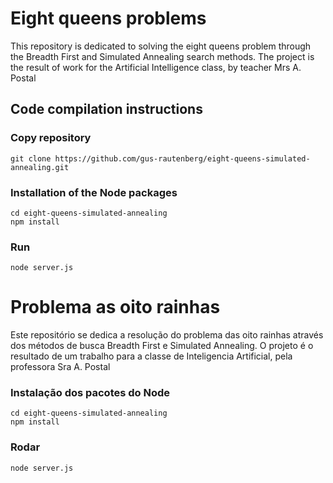 # Eight queens problems

This repository is dedicated to solving the eight queens problem through the Breadth First and Simulated Annealing search methods. The project is the result of work for the Artificial Intelligence class, by teacher Mrs A. Postal

## Code compilation instructions 

### Copy repository
```
git clone https://github.com/gus-rautenberg/eight-queens-simulated-annealing.git
```

### Installation of the Node packages
```
cd eight-queens-simulated-annealing
npm install
```

### Run
```
node server.js
```

# Problema as oito rainhas

Este repositório se dedica a resolução do problema das oito rainhas através dos métodos de busca Breadth First e Simulated Annealing. O projeto é o resultado de um trabalho para a classe de Inteligencia Artificial, pela professora Sra A. Postal

### Instalação dos pacotes do Node
```
cd eight-queens-simulated-annealing
npm install
```

### Rodar
```
node server.js
```